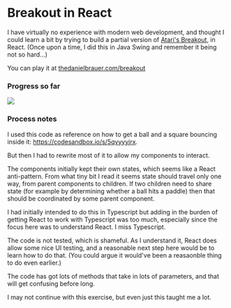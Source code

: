 # Breakout in React

I have virtually no experience with modern web development, and thought I could learn a bit by trying to build a partial version of [Atari's Breakout](https://en.wikipedia.org/wiki/Breakout_(video_game)), in React.  (Once upon a time, I did this in Java Swing and remember it being not so hard...)

You can play it at [thedanielbrauer.com/breakout](https://thedanielbrauer.com/breakout)

### Progress so far
![](ballBounceMon.gif)

### Process notes

I used this code as reference on how to get a ball and a square bouncing inside it: https://codesandbox.io/s/5qvyyyjrx.

But then I had to rewrite most of it to allow my components to interact.

The components initially kept their own states, which seems like a React anti-pattern.  From what tiny bit I read it seems state should travel only one way, from parent components to children.  If two children need to share state (for example by determining whether a ball hits a paddle) then that should be coordinated by some parent component.
 
I had initially intended to do this in Typescript but adding in the burden of getting React to work with Typescript was too much, especially since the focus here was to understand React.  I miss Typescript.

The code is not tested, which is shameful.  As I understand it, React does allow some nice UI testing, and a reasonable next step here would be to learn how to do that.  (You could argue it would've been a reasaonble thing to do even earlier.)

The code has got lots of methods that take in lots of parameters, and that will get confusing before long.

I may not continue with this exercise, but even just this taught me a lot.


